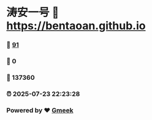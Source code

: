 # 涛安一号 :link: https://bentaoan.github.io 
### :page_facing_up: [91](https://bentaoan.github.io/tag.html) 
### :speech_balloon: 0 
### :hibiscus: 137360 
### :alarm_clock: 2025-07-23 22:23:28 
### Powered by :heart: [Gmeek](https://github.com/Meekdai/Gmeek)
